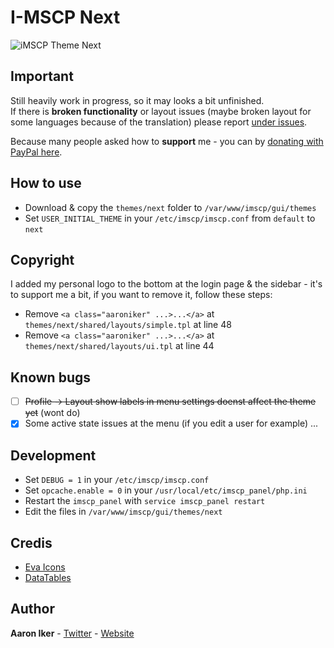 # I-MSCP Next

![iMSCP Theme Next](https://aaroniker.me/preview-next.png)

## Important

Still heavily work in progress, so it may looks a bit unfinished.  
If there is **broken functionality** or layout issues (maybe broken layout for some languages because of the translation) please report [under issues](https://github.com/aaroniker/imscp-next/issues).

Because many people asked how to **support** me - you can by [donating with PayPal here](https://www.paypal.com/cgi-bin/webscr?cmd=_s-xclick&hosted_button_id=Q43ZCK5VERE4Q&source=url).

## How to use

* Download & copy the `themes/next` folder to `/var/www/imscp/gui/themes`
* Set `USER_INITIAL_THEME` in your `/etc/imscp/imscp.conf` from `default` to `next`

## Copyright

I added my personal logo to the bottom at the login page & the sidebar - it's to support me a bit, if you want to remove it, follow these steps:
* Remove `<a class="aaroniker" ...>...</a>` at `themes/next/shared/layouts/simple.tpl` at line 48
* Remove `<a class="aaroniker" ...>...</a>` at `themes/next/shared/layouts/ui.tpl` at line 44

## Known bugs

- [ ] ~~Profile -> Layout show labels in menu settings doenst affect the theme yet~~ (wont do)
- [x] Some active state issues at the menu (if you edit a user for example)
...

## Development

* Set `DEBUG = 1` in your `/etc/imscp/imscp.conf`
* Set `opcache.enable = 0` in your `/usr/local/etc/imscp_panel/php.ini`
* Restart the `imscp_panel` with `service imscp_panel restart`
* Edit the files in `/var/www/imscp/gui/themes/next`

## Credis

* [Eva Icons](https://akveo.github.io/eva-icons/#/)
* [DataTables](https://datatables.net/)

## Author

**Aaron Iker** - [Twitter](https://twitter.com/aaroniker_me) - [Website](https://aaroniker.me/)
